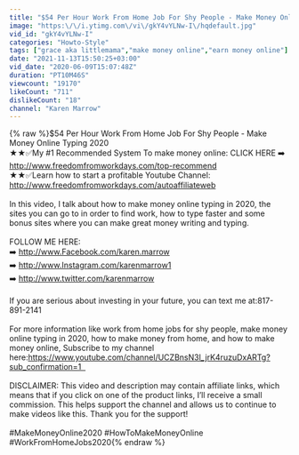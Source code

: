 ```yaml
---
title: "$54 Per Hour Work From Home Job For Shy People - Make Money Online Typing 2020"
image: "https:\/\/i.ytimg.com\/vi\/gkY4vYLNw-I\/hqdefault.jpg"
vid_id: "gkY4vYLNw-I"
categories: "Howto-Style"
tags: ["grace aka littlemama","make money online","earn money online"]
date: "2021-11-13T15:50:25+03:00"
vid_date: "2020-06-09T15:07:48Z"
duration: "PT10M46S"
viewcount: "19170"
likeCount: "711"
dislikeCount: "18"
channel: "Karen Marrow"
---
```

{% raw %}$54 Per Hour Work From Home Job For Shy People - Make Money Online Typing 2020<br />★★✅My #1 Recommended System To make money online: CLICK HERE ➡️ <a rel="nofollow" target="blank" href="http://www.freedomfromworkdays.com/top-recommend">http://www.freedomfromworkdays.com/top-recommend</a><br />★★✅Learn how to start a profitable Youtube Channel: <a rel="nofollow" target="blank" href="http://www.freedomfromworkdays.com/autoaffiliateweb">http://www.freedomfromworkdays.com/autoaffiliateweb</a><br /><br />In this video, I talk about how to make money online typing in 2020, the sites you can go to in order to find work, how to type faster and some bonus sites where you can make great money writing and typing.<br /><br />FOLLOW ME HERE: <br />➡️ <a rel="nofollow" target="blank" href="http://www.Facebook.com/karen.marrow">http://www.Facebook.com/karen.marrow</a><br />➡️ <a rel="nofollow" target="blank" href="http://www.Instagram.com/karenmarrow1">http://www.Instagram.com/karenmarrow1</a><br />➡️ <a rel="nofollow" target="blank" href="http://www.twitter.com/karenmarrow">http://www.twitter.com/karenmarrow</a><br /><br />If you are serious about investing in your future, you can text me at:817-891-2141<br /><br />For more information like work from home jobs for shy people, make money online typing in 2020, how to make money from home, and how to make money online, Subscribe to my channel here:<a rel="nofollow" target="blank" href="https://www.youtube.com/channel/UCZBnsN3l_jrK4ruzuDxARTg?sub_confirmation=1  ">https://www.youtube.com/channel/UCZBnsN3l_jrK4ruzuDxARTg?sub_confirmation=1  </a><br /><br />DISCLAIMER: This video and description may contain affiliate links, which means that if you click on one of the product links, I’ll receive a small commission. This helps support the channel and allows us to continue to make videos like this. Thank you for the support!  <br /><br />#MakeMoneyOnline2020 #HowToMakeMoneyOnline #WorkFromHomeJobs2020{% endraw %}
